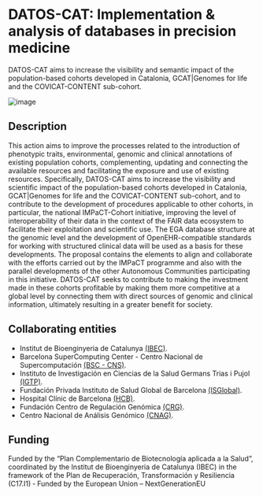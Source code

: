 # DATOS-CAT: Implementation & analysis of databases in precision medicine
DATOS-CAT aims to increase the visibility and semantic impact of the population-based cohorts developed in Catalonia, GCAT|Genomes for life and the COVICAT-CONTENT sub-cohort. 

![image](https://github.com/DATOS-CAT/.github/assets/122832755/2af45d12-c505-440a-95f7-4c885742bcd4)

## Description
This action aims to improve the processes related to the introduction of phenotypic traits, environmental, genomic and clinical annotations of existing population cohorts, complementing, updating and connecting the available resources and facilitating the exposure and use of existing resources.
Specifically, DATOS-CAT aims to increase the visibility and scientific impact of the population-based cohorts developed in Catalonia, GCAT|Genomes for life and the COVICAT-CONTENT sub-cohort, and to contribute to the development of procedures applicable to other cohorts, in particular, the national IMPaCT-Cohort initiative, improving the level of interoperability of their data in the context of the FAIR data ecosystem to facilitate their exploitation and scientific use. The EGA database structure at the genomic level and the development of OpenEHR-compatible standards for working with structured clinical data will be used as a basis for these developments. 
The proposal contains the elements to align and collaborate with the efforts carried out by the IMPaCT programme and also with the parallel developments of the other Autonomous Communities participating in this initiative.
DATOS-CAT seeks to contribute to making the investment made in these cohorts profitable by making them more competitive at a global level by connecting them with direct sources of genomic and clinical information, ultimately resulting in a greater benefit for society.


## Collaborating entities
- Institut de Bioenginyeria de Catalunya [(IBEC)](https://ibecbarcelona.eu/).
- Barcelona SuperComputing Center - Centro Nacional de Supercomputación [(BSC - CNS)](https://www.bsc.es/ ).
- Instituto de Investigación en Ciencias de la Salud Germans Trias i Pujol [(IGTP)](http://www.gcatbiobank.org/). 
- Fundación Privada Instituto de Salud Global de Barcelona [(ISGlobal)](https://www.isglobal.org/).
- Hospital Clínic de Barcelona [(HCB)](https://www.clinicbarcelona.org/en).
- Fundación Centro de Regulación Genómica [(CRG)](https://www.crg.eu/es/content/fundacio-centre-de-regulacio-genomica ).
- Centro Nacional de Análisis Genómico [(CNAG)](https://www.cnag.eu/). 


## Funding
Funded by the “Plan Complementario de Biotecnología aplicada a la Salud”, coordinated by the Institut de Bioenginyeria de Catalunya (IBEC) in the framework of the Plan de Recuperación, Transformación y Resiliencia (C17.I1) ‐ Funded by the European Union – NextGenerationEU

